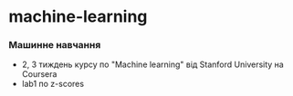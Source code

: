 # machine-learning
### Машинне навчання
* 2, 3 тиждень курсу по "Machine learning" від Stanford University на Coursera  
* lab1 по z-scores
